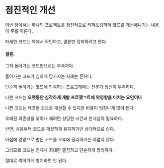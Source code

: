 # 점진적인 개선

이번 장에서는 하나의 프로젝트를 점진적으로 리팩토링하며 코드를 개선해나가는 내용이 주를 이룬다.

자세한 코드는 책에서 확인하고, 결론만 정리하려고 한다.

#### 결론.

그저 돌아가는 코드만으로는 부족하다.

돌아가는 코드가 심하게 망가지는 사례는 흔하다.

단순히 돌아가는 코드에 만족하는 프로그래머는 전문가 정신이 부족하다.

나쁜 코드는 **오랫동안 심각하게 개발 프로젲ㄱ트에 악영향을 미치는 요인이다**

나쁜 코드는 깨끗한 코드로 개선할 수 있지만 비용이 엄청나게 많이 든다.

오래된 의존성을 찾아내 깨려면 상당한 시간과 인내심이 필요하다.

반면, 처음부터 코드를 깨끗하게 유지하기란 상대적으로 쉽다.

아침에 엉망으로 만든 코드를 오후에 정리하기는 어렵지 않다.

그러므로 코드는 언제나 최대한 깔끔하고 단순하게 정리하자.

절대로 썩어가게 방치하면 안 된다.
